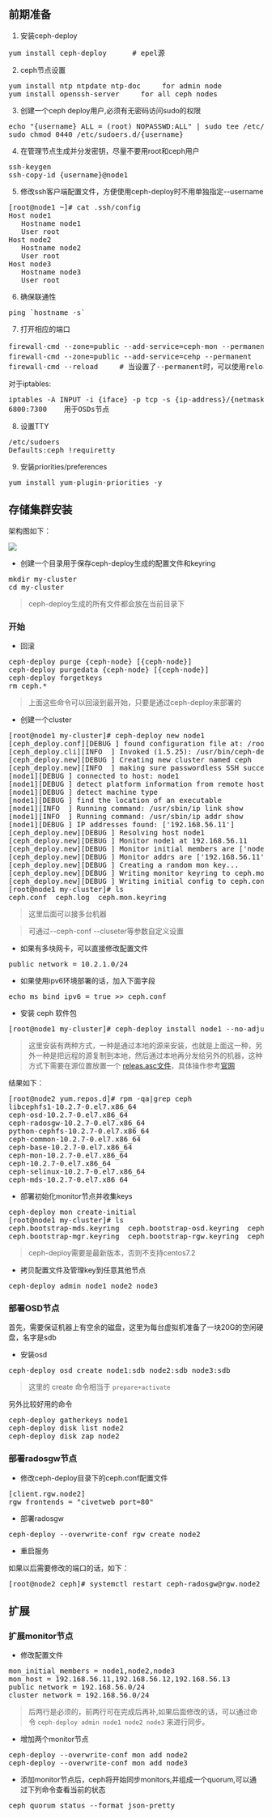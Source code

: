 ## 前期准备

1. 安装ceph-deploy

<pre>
yum install ceph-deploy      # epel源</pre>
2. ceph节点设置

<pre>
yum install ntp ntpdate ntp-doc     for admin node
yum install openssh-server     for all ceph nodes</pre>
3. 创建一个ceph deploy用户,必须有无密码访问sudo的权限
<pre>
echo "{username} ALL = (root) NOPASSWD:ALL" | sudo tee /etc/sudoers.d/{username}
sudo chmod 0440 /etc/sudoers.d/{username}</pre>
4. 在管理节点生成并分发密钥，尽量不要用root和ceph用户

<pre>
ssh-keygen
ssh-copy-id {username}@node1</pre>
5. 修改ssh客户端配置文件，方便使用ceph-deploy时不用单独指定--username

<pre>
[root@node1 ~]# cat .ssh/config 
Host node1
   Hostname node1
   User root
Host node2
   Hostname node2
   User root
Host node3
   Hostname node3
   User root
</pre>
6. 确保联通性

<pre>
ping `hostname -s`</pre>
7. 打开相应的端口

<pre>
firewall-cmd --zone=public --add-service=ceph-mon --permanent    # 在monitor节点
firewall-cmd --zone=public --add-service=cehp --permanent    # 在osds和MDSs节点
firewall-cmd --reload     # 当设置了--permanent时，可以使用reload使其即时生效，不需要重启</pre>
对于iptables:
<pre>
iptables -A INPUT -i {iface} -p tcp -s {ip-address}/{netmask} --dport 6789 -j ACCEPT(monitor)
6800:7300    用于OSDs节点</pre>
8. 设置TTY

<pre>
/etc/sudoers
Defaults:ceph !requiretty</pre>
9. 安装priorities/preferences

<pre>
yum install yum-plugin-priorities -y</pre>

## 存储集群安装

架构图如下：

![](http://docs.ceph.com/docs/master/_images/ditaa-4064c49b1999d81268f1a06e419171c5e44ab9cc.png)

* 创建一个目录用于保存ceph-deploy生成的配置文件和keyring

<pre>
mkdir my-cluster
cd my-cluster
</pre>
> ceph-deploy生成的所有文件都会放在当前目录下

### 开始
* 回滚

<pre>
ceph-deploy purge {ceph-node} [{ceph-node}]
ceph-deploy purgedata {ceph-node} [{ceph-node}]
ceph-deploy forgetkeys
rm ceph.*</pre>
> 上面这些命令可以回滚到最开始，只要是通过ceph-deploy来部署的

* 创建一个cluster

<pre>
[root@node1 my-cluster]# ceph-deploy new node1
[ceph_deploy.conf][DEBUG ] found configuration file at: /root/.cephdeploy.conf
[ceph_deploy.cli][INFO  ] Invoked (1.5.25): /usr/bin/ceph-deploy new node1
[ceph_deploy.new][DEBUG ] Creating new cluster named ceph
[ceph_deploy.new][INFO  ] making sure passwordless SSH succeeds
[node1][DEBUG ] connected to host: node1 
[node1][DEBUG ] detect platform information from remote host
[node1][DEBUG ] detect machine type
[node1][DEBUG ] find the location of an executable
[node1][INFO  ] Running command: /usr/sbin/ip link show
[node1][INFO  ] Running command: /usr/sbin/ip addr show
[node1][DEBUG ] IP addresses found: ['192.168.56.11']
[ceph_deploy.new][DEBUG ] Resolving host node1
[ceph_deploy.new][DEBUG ] Monitor node1 at 192.168.56.11
[ceph_deploy.new][DEBUG ] Monitor initial members are ['node1']
[ceph_deploy.new][DEBUG ] Monitor addrs are ['192.168.56.11']
[ceph_deploy.new][DEBUG ] Creating a random mon key...
[ceph_deploy.new][DEBUG ] Writing monitor keyring to ceph.mon.keyring...
[ceph_deploy.new][DEBUG ] Writing initial config to ceph.conf...
[root@node1 my-cluster]# ls
ceph.conf  ceph.log  ceph.mon.keyring</pre>
> 这里后面可以接多台机器

> 可通过--ceph-conf --cluseter等参数自定义设置

* 如果有多块网卡，可以直接修改配置文件

<pre>
public network = 10.2.1.0/24
</pre>
* 如果使用ipv6环境部署的话，加入下面字段

<pre>
echo ms bind ipv6 = true >> ceph.conf
</pre>

* 安装 ceph 软件包

<pre>
[root@node1 my-cluster]# ceph-deploy install node1 --no-adjust-repos
</pre>
> 这里安装有两种方式，一种是通过本地的源来安装，也就是上面这一种，另外一种是把远程的源复制到本地，然后通过本地再分发给另外的机器，这种方式下需要在源位置放置一个 [releas.asc文件](https://download.ceph.com/keys/release.asc)，具体操作参考[官网](http://docs.ceph.com/ceph-deploy/docs/install.html)

结果如下：
<pre>
[root@node2 yum.repos.d]# rpm -qa|grep ceph
libcephfs1-10.2.7-0.el7.x86_64
ceph-osd-10.2.7-0.el7.x86_64
ceph-radosgw-10.2.7-0.el7.x86_64
python-cephfs-10.2.7-0.el7.x86_64
ceph-common-10.2.7-0.el7.x86_64
ceph-base-10.2.7-0.el7.x86_64
ceph-mon-10.2.7-0.el7.x86_64
ceph-10.2.7-0.el7.x86_64
ceph-selinux-10.2.7-0.el7.x86_64
ceph-mds-10.2.7-0.el7.x86_64</pre>

* 部署初始化monitor节点并收集keys

<pre>
ceph-deploy mon create-initial
[root@node1 my-cluster]# ls
ceph.bootstrap-mds.keyring  ceph.bootstrap-osd.keyring  ceph.client.admin.keyring  ceph-deploy-ceph.log
ceph.bootstrap-mgr.keyring  ceph.bootstrap-rgw.keyring  ceph.conf                  ceph.mon.keyring
</pre>
> ceph-deploy需要是最新版本，否则不支持centos7.2

* 拷贝配置文件及管理key到任意其他节点

<pre>
ceph-deploy admin node1 node2 node3</pre>

### 部署OSD节点

首先，需要保证机器上有空余的磁盘，这里为每台虚拟机准备了一块20G的空闲硬盘，名字是sdb

* 安装osd

<pre>
ceph-deploy osd create node1:sdb node2:sdb node3:sdb</pre>
</pre>

> 这里的 create 命令相当于 `prepare+activate`

另外比较好用的命令

<pre>
ceph-deploy gatherkeys node1
ceph-deploy disk list node2
ceph-deploy disk zap node2</pre>
### 部署radosgw节点
* 修改ceph-deploy目录下的ceph.conf配置文件

<pre>
[client.rgw.node2]
rgw_frontends = "civetweb port=80"
</pre>
* 部署radosgw

<pre>
ceph-deploy --overwrite-conf rgw create node2</pre>
* 重启服务

如果以后需要修改的端口的话，如下：

<pre>
[root@node2 ceph]# systemctl restart ceph-radosgw@rgw.node2
</pre>
## 扩展
### 扩展monitor节点
* 修改配置文件

<pre>
mon_initial_members = node1,node2,node3
mon_host = 192.168.56.11,192.168.56.12,192.168.56.13
public network = 192.168.56.0/24
cluster network = 192.168.56.0/24
</pre>
> 后两行是必须的，前两行可在完成后再补,如果后面修改的话，可以通过命令 `ceph-deploy admin node1 node2 node3` 来进行同步。


* 增加两个monitor节点

<pre>
ceph-deploy --overwrite-conf mon add node2
ceph-deploy --overwrite-conf mon add node3
</pre>

* 添加monitor节点后，ceph将开始同步monitors,并组成一个quorum,可以通过下列命令查看当前的状态

<pre>
ceph quorum_status --format json-pretty</pre>
</pre>